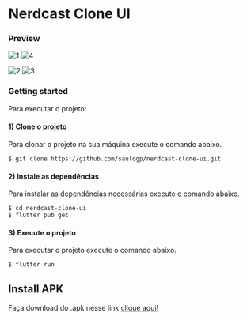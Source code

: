 # Nerdcast Clone UI

### Preview

![1](https://user-images.githubusercontent.com/38708863/87899828-cf153e80-ca28-11ea-9189-81d2f2a755c9.jpg)
![4](https://user-images.githubusercontent.com/38708863/87899892-0daaf900-ca29-11ea-9d23-dbf1fae5ef31.jpg)

![2](https://user-images.githubusercontent.com/38708863/87899889-0c79cc00-ca29-11ea-8f45-5ed23aae7307.jpg)
![3](https://user-images.githubusercontent.com/38708863/87899891-0d126280-ca29-11ea-8b83-c92cb5963d4c.jpg)



### Getting started

Para executar o projeto:

#### 1) Clone o projeto

Para clonar o projeto na sua máquina execute o comando abaixo.

```
$ git clone https://github.com/saulogp/nerdcast-clone-ui.git
```

#### 2) Instale as dependências

Para instalar as dependências necessárias  execute o comando abaixo.

```
$ cd nerdcast-clone-ui
$ flutter pub get
```

#### 3) Execute o projeto

Para executar o projeto execute o comando abaixo.

```
$ flutter run
```

## Install APK

Faça download do .apk nesse link [clique aqui!](https://drive.google.com/file/d/1jAJJw8GHsOGD--xx72fafL5QiWpx9M5f/view?usp=sharing)
